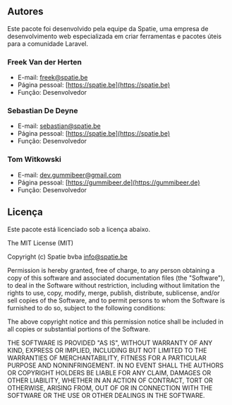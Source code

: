 ## Autores

Este pacote foi desenvolvido pela equipe da Spatie, uma empresa de desenvolvimento web especializada em criar ferramentas e pacotes úteis para a comunidade Laravel.

### Freek Van der Herten

- E-mail: freek@spatie.be
- Página pessoal: [https://spatie.be](https://spatie.be)
- Função: Desenvolvedor

### Sebastian De Deyne

- E-mail: sebastian@spatie.be
- Página pessoal: [https://spatie.be](https://spatie.be)
- Função: Desenvolvedor

### Tom Witkowski

- E-mail: dev.gummibeer@gmail.com
- Página pessoal: [https://gummibeer.de](https://gummibeer.de)
- Função: Desenvolvedor

## Licença

Este pacote está licenciado sob a licença abaixo.

The MIT License (MIT)

Copyright (c) Spatie bvba <info@spatie.be>

Permission is hereby granted, free of charge, to any person obtaining a copy
of this software and associated documentation files (the "Software"), to deal
in the Software without restriction, including without limitation the rights
to use, copy, modify, merge, publish, distribute, sublicense, and/or sell
copies of the Software, and to permit persons to whom the Software is
furnished to do so, subject to the following conditions:

The above copyright notice and this permission notice shall be included in
all copies or substantial portions of the Software.

THE SOFTWARE IS PROVIDED "AS IS", WITHOUT WARRANTY OF ANY KIND, EXPRESS OR
IMPLIED, INCLUDING BUT NOT LIMITED TO THE WARRANTIES OF MERCHANTABILITY,
FITNESS FOR A PARTICULAR PURPOSE AND NONINFRINGEMENT. IN NO EVENT SHALL THE
AUTHORS OR COPYRIGHT HOLDERS BE LIABLE FOR ANY CLAIM, DAMAGES OR OTHER
LIABILITY, WHETHER IN AN ACTION OF CONTRACT, TORT OR OTHERWISE, ARISING FROM,
OUT OF OR IN CONNECTION WITH THE SOFTWARE OR THE USE OR OTHER DEALINGS IN
THE SOFTWARE.
